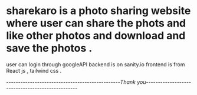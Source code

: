 # sharekaro is a photo sharing website where user can share the phots and like other photos and download and save the photos .
user can login through googleAPI
backend is on sanity.io
frontend is from React js , tailwind css .

------------------------------------------------*Thank you*-------------------------------------------------
